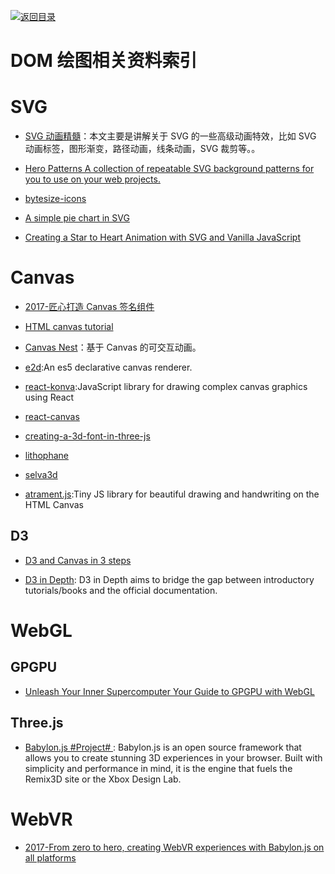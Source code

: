 [![返回目录](https://parg.co/UGo)](https://parg.co/b4z) 
 

# DOM 绘图相关资料索引

# SVG

- [SVG 动画精髓](https://parg.co/bNB)：本文主要是讲解关于 SVG 的一些高级动画特效，比如 SVG 动画标签，图形渐变，路径动画，线条动画，SVG 裁剪等。。

- [Hero Patterns A collection of repeatable SVG background patterns for you to use on your web projects.](http://www.heropatterns.com/#appearance-settings)

- [bytesize-icons](https://github.com/danklammer/bytesize-icons)

- [A simple pie chart in SVG](https://hackernoon.com/a-simple-pie-chart-in-svg-dbdd653b6936#.lcgrjbwnc)

- [Creating a Star to Heart Animation with SVG and Vanilla JavaScript](https://css-tricks.com/creating-star-heart-animation-svg-vanilla-javascript/)

# Canvas

- [2017-匠心打造 Canvas 签名组件](http://louiszhai.github.io/2017/07/07/canvas-draw/)

- [HTML canvas tutorial](https://skilled.co/html-canvas/)
 

- [Canvas Nest](http://git.hust.cc/canvas-nest.js/)：基于 Canvas 的可交互动画。

- [e2d](https://github.com/jtenner/e2d):An es5 declarative canvas renderer.

- [react-konva](https://github.com/lavrton/react-konva):JavaScript library for drawing complex canvas graphics using React

- [react-canvas](https://github.com/Flipboard/react-canvas)

- [creating-a-3d-font-in-three-js](http://blog.andrewray.me/creating-a-3d-font-in-three-js/)

- [lithophane](http://3dp.rocks/lithophane/)

- [selva3d](http://app.selva3d.com/transform)

- [atrament.js](https://github.com/jakubfiala/atrament.js):Tiny JS library for beautiful drawing and handwriting on the HTML Canvas


## D3


- [D3 and Canvas in 3 steps](https://medium.freecodecamp.com/d3-and-canvas-in-3-steps-8505c8b27444#.c34qehc0y)


- [D3 in Depth](http://d3indepth.com/introduction/): D3 in Depth aims to bridge the gap between introductory tutorials/books and the official documentation.


# WebGL


## GPGPU

- [Unleash Your Inner Supercomputer Your Guide to GPGPU with WebGL](http://www.vizitsolutions.com/portfolio/webgl/gpgpu/index.html)



## Three.js

- [Babylon.js #Project# ](https://parg.co/b1C): Babylon.js is an open source framework that allows you to create stunning 3D experiences in your browser. Built with simplicity and performance in mind, it is the engine that fuels the Remix3D site or the Xbox Design Lab.


# WebVR

- [2017-From zero to hero, creating WebVR experiences with Babylon.js on all platforms](https://parg.co/b1i)
